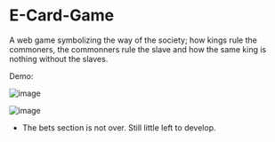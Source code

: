 # E-Card-Game
A web game symbolizing the way of the society; how kings rule the commoners, the commonners rule the slave and how the same king is nothing without the slaves.





Demo:


![image](https://github.com/Vserker/E-Card-Game/assets/136329414/b56c1178-7e4b-4c11-a78b-f6760e273ecd)

![image](https://github.com/Vserker/E-Card-Game/assets/136329414/1d178f8b-76f6-4766-9bf0-7054d24d1551)






- The bets section is not over. Still little left to develop.

